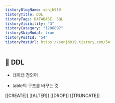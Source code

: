 ```yaml
---
tistoryBlogName: sonjh919
tistoryTitle: DDL
tistoryTags: DATABASE, SQL
tistoryVisibility: "3"
tistoryCategory: "1206897"
tistorySkipModal: true
tistoryPostId: "54"
tistoryPostUrl: https://sonjh919.tistory.com/54
---
```


## 🌈 DDL
+ 데이터 정의어
- table의 구조를 바꾸는 것

[[CREATE]]
[[ALTER]]
[[DROP]]
[[TRUNCATE]]